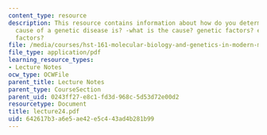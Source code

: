```yaml
---
content_type: resource
description: This resource contains information about how do you determine where the
  cause of a genetic disease is? -what is the cause? genetic factors? environmental
  factors?
file: /media/courses/hst-161-molecular-biology-and-genetics-in-modern-medicine-fall-2007/642617b3a6e5ae42e5c443ad4b281b99_lecture24.pdf
file_type: application/pdf
learning_resource_types:
- Lecture Notes
ocw_type: OCWFile
parent_title: Lecture Notes
parent_type: CourseSection
parent_uid: 0243ff27-e8c1-fd3d-968c-5d53d72e00d2
resourcetype: Document
title: lecture24.pdf
uid: 642617b3-a6e5-ae42-e5c4-43ad4b281b99
---
```

